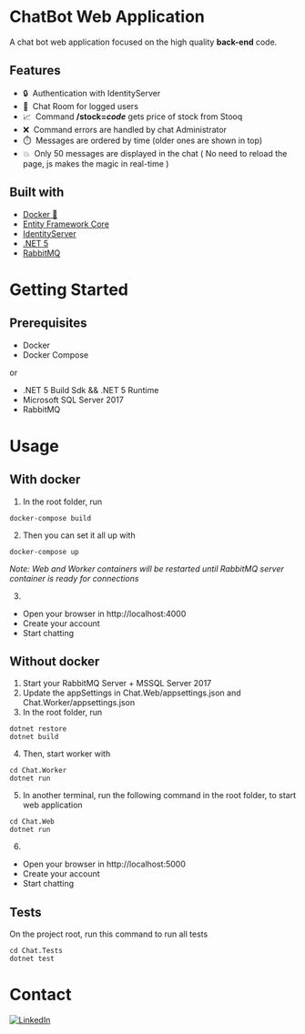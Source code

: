 # ChatBot Web Application
A chat bot web application focused on the high quality <b>back-end</b> code.

## Features
- :lock: &nbsp;Authentication with IdentityServer 
- :speech_balloon: &nbsp;Chat Room for logged users
- :chart_with_upwards_trend: &nbsp;Command **/stock=*code*** gets price of stock from Stooq
- :x: &nbsp;Command errors are handled by chat Administrator
- :stopwatch: &nbsp;Messages are ordered by time (older ones are shown in top)
- :boom: &nbsp;Only 50 messages are displayed in the chat ( No need to reload the page, js makes the magic in real-time )

## Built with
* [Docker :whale:](https://docker.com) 
* [Entity Framework Core](https://docs.microsoft.com/en-us/ef/)
* [IdentityServer](https://www.nuget.org/packages/Microsoft.AspNetCore.Identity.EntityFrameworkCore)
* [.NET 5](https://docs.microsoft.com/pt-br/dotnet/core/dotnet-five)
* [RabbitMQ](https://www.rabbitmq.com/)

# Getting Started

## Prerequisites
- Docker
- Docker Compose

or

- .NET 5 Build Sdk && .NET 5 Runtime
- Microsoft SQL Server 2017
- RabbitMQ

# Usage

## With docker
1. In the root folder, run 
  ```
  docker-compose build
  ```
2. Then you can set it all up with
  ```
  docker-compose up
  ```
<i>Note: Web and Worker containers will be restarted until RabbitMQ server container is ready for connections</i>

3.
- Open your browser in http://localhost:4000 
- Create your account
- Start chatting

## Without docker
1. Start your RabbitMQ Server + MSSQL Server 2017
2. Update the appSettings in Chat.Web/appsettings.json and Chat.Worker/appsettings.json
3. In the root folder, run
  ```
  dotnet restore
  dotnet build
  ```
4. Then, start worker with
  ```
  cd Chat.Worker
  dotnet run
  ```

5. In another terminal, run the following command in the root folder, to start web application  
  ```
  cd Chat.Web
  dotnet run
  ```

6. 
- Open your browser in http://localhost:5000 
- Create your account
- Start chatting

## Tests
On the project root, run this command to run all tests
  ```
  cd Chat.Tests
  dotnet test
  ```
  
# Contact
[![LinkedIn][linkedin-shield]][linkedin-url] 

[linkedin-shield]: https://img.shields.io/badge/LinkedIn-0077B5?style=for-the-badge&logo=linkedin&logoColor=white
[linkedin-url]: https://www.linkedin.com/in/caio-borghi-0334b1160/
